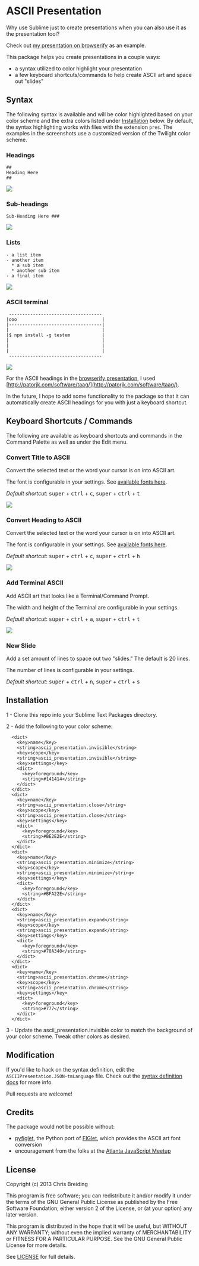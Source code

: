 # ASCII Presentation

Why use Sublime just to create presentations when you can also use it as the presentation tool?

Check out [my presentation on browserify](https://github.com/chrisbreiding/presentations/blob/master/browserify/presentation.pres) as an example.

This package helps you create presentations in a couple ways:

* a syntax utilized to color highlight your presentation
* a few keyboard shortcuts/commands to help create ASCII art and space out "slides"

## Syntax

The following syntax is available and will be color highlighted based on your color scheme and the extra colors listed under [Installation](#installation) below. By default, the syntax highlighting works with files with the extension `pres`. The examples in the screenshots use a customized version of the Twilight color scheme.

### Headings

```
##
Heading Here
##
```

![](screenshots/syntax_heading.png)

### Sub-headings

```
Sub-Heading Here ###
```

![](screenshots/syntax_sub-heading.png)

### Lists
```
- a list item
- another item
  * a sub item
  * another sub item
- a final item
```

![](screenshots/syntax_list.png)

### ASCII terminal

```
 -----------------------------------
|ooo                                |
|-----------------------------------|
|                                   |
|$ npm install -g testem            |
|                                   |
|                                   |
|                                   |
 -----------------------------------
```

![](screenshots/syntax_terminal.png)

For the ASCII headings in the [browserify presentation](https://github.com/chrisbreiding/presentations/blob/master/browserify/presentation.pres), I used [http://patorjk.com/software/taag/](http://patorjk.com/software/taag/).

In the future, I hope to add some functionality to the package so that it can automatically create ASCII headings for you with just a keyboard shortcut.

## Keyboard Shortcuts / Commands

The following are available as keyboard shortcuts and commands in the Command Palette as well as under the Edit menu.

### Convert Title to ASCII

Convert the selected text or the word your cursor is on into ASCII art.

The font is configurable in your settings. See [available fonts here](http://www.figlet.org/fontdb.cgi).

_Default shortcut_: <kbd>super</kbd> + <kbd>ctrl</kbd> + <kbd>c</kbd>, <kbd>super</kbd> + <kbd>ctrl</kbd> + <kbd>t</kbd>

![](screenshots/ascii_title.png)

### Convert Heading to ASCII

Convert the selected text or the word your cursor is on into ASCII art.

The font is configurable in your settings. See [available fonts here](http://www.figlet.org/fontdb.cgi).

_Default shortcut_: <kbd>super</kbd> + <kbd>ctrl</kbd> + <kbd>c</kbd>, <kbd>super</kbd> + <kbd>ctrl</kbd> + <kbd>h</kbd>

![](screenshots/ascii_heading.png)

### Add Terminal ASCII

Add ASCII art that looks like a Terminal/Command Prompt.

The width and height of the Terminal are configurable in your settings.

_Default shortcut_: <kbd>super</kbd> + <kbd>ctrl</kbd> + <kbd>a</kbd>, <kbd>super</kbd> + <kbd>ctrl</kbd> + <kbd>t</kbd>

![](screenshots/ascii_terminal.png)

### New Slide

Add a set amount of lines to space out two "slides." The default is 20 lines.

The number of lines is configurable in your settings.

_Default shortcut_: <kbd>super</kbd> + <kbd>ctrl</kbd> + <kbd>n</kbd>, <kbd>super</kbd> + <kbd>ctrl</kbd> + <kbd>s</kbd>

## Installation

1 - Clone this repo into your Sublime Text Packages directory.

2 - Add the following to your color scheme:

  ```
    <dict>
      <key>name</key>
      <string>ascii_presentation.invisible</string>
      <key>scope</key>
      <string>ascii_presentation.invisible</string>
      <key>settings</key>
      <dict>
        <key>foreground</key>
        <string>#141414</string>
      </dict>
    </dict>
    <dict>
      <key>name</key>
      <string>ascii_presentation.close</string>
      <key>scope</key>
      <string>ascii_presentation.close</string>
      <key>settings</key>
      <dict>
        <key>foreground</key>
        <string>#BE2E2E</string>
      </dict>
    </dict>
    <dict>
      <key>name</key>
      <string>ascii_presentation.minimize</string>
      <key>scope</key>
      <string>ascii_presentation.minimize</string>
      <key>settings</key>
      <dict>
        <key>foreground</key>
        <string>#BFA22E</string>
      </dict>
    </dict>
    <dict>
      <key>name</key>
      <string>ascii_presentation.expand</string>
      <key>scope</key>
      <string>ascii_presentation.expand</string>
      <key>settings</key>
      <dict>
        <key>foreground</key>
        <string>#70A340</string>
      </dict>
    </dict>
    <dict>
      <key>name</key>
      <string>ascii_presentation.chrome</string>
      <key>scope</key>
      <string>ascii_presentation.chrome</string>
      <key>settings</key>
      <dict>
        <key>foreground</key>
        <string>#777</string>
      </dict>
    </dict>
  ```
3 - Update the ascii_presentation.invisible color to match the background of your color scheme. Tweak other colors as desired.

## Modification

If you'd like to hack on the syntax definition, edit the `ASCIIPresentation.JSON-tmLanguage` file. Check out the [syntax definition docs](http://docs.sublimetext.info/en/latest/extensibility/syntaxdefs.html) for more info.

Pull requests are welcome!

## Credits

The package would not be possible without:

* [pyfiglet](https://github.com/pwaller/pyfiglet), the Python port of [FIGlet](http://www.figlet.org/), which provides the ASCII art font conversion
* encouragement from the folks at the [Atlanta JavaScript Meetup](http://atlantajavascript.com)

## License

Copyright (c) 2013 Chris Breiding

This program is free software; you can redistribute it and/or
modify it under the terms of the GNU General Public License
as published by the Free Software Foundation; either version 2
of the License, or (at your option) any later version.

This program is distributed in the hope that it will be useful,
but WITHOUT ANY WARRANTY; without even the implied warranty of
MERCHANTABILITY or FITNESS FOR A PARTICULAR PURPOSE.  See the
GNU General Public License for more details.

See [LICENSE](LICENSE) for full details.
